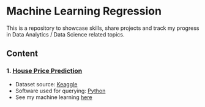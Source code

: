 # Machine Learning Regression
This is a repository to showcase skills, share projects and track my progress in Data Analytics / Data Science related topics.

## Content
### 1. [House Price Prediction]()
* Dataset source: [Keaggle](https://www.kaggle.com/competitions/house-prices-advanced-regression-techniques/data)
* Software used for querying: [Python](https://www.python.org/)
* See my machine learning [here](https://github.com/fauziaya/data_analysis_portofolio/blob/main/House_Price_Prediction.ipynb)
